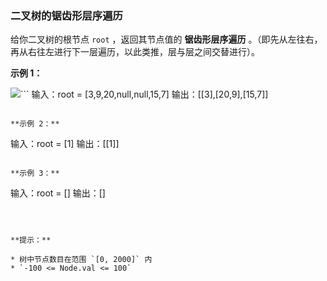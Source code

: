 ### 二叉树的锯齿形层序遍历 ###
给你二叉树的根节点 `root` ，返回其节点值的 **锯齿形层序遍历** 。（即先从左往右，再从右往左进行下一层遍历，以此类推，层与层之间交替进行）。



**示例 1：**

![](https://assets.leetcode.com/uploads/2021/02/19/tree1.jpg)```
输入：root = [3,9,20,null,null,15,7]
输出：[[3],[20,9],[15,7]]
```

**示例 2：**

```
输入：root = [1]
输出：[[1]]
```

**示例 3：**

```
输入：root = []
输出：[]
```



**提示：**

* 树中节点数目在范围 `[0, 2000]` 内
* `-100 <= Node.val <= 100`

